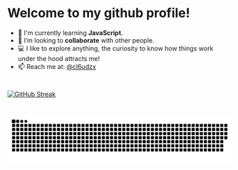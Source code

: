 #  Welcome to my github profile! 
 
<!---Introduction text---> 

- 🌱 I'm currently learning **JavaScript**.
- :eyes: I’m looking to **collaborate** with other people.
- :computer:     I like to explore anything, the curiosity to know how things work under the hood attracts me!
- 📫 Reach me at: [@cl6udzx](https://www.instagram.com/cl6udzx/)

#

<!--- My current stats---> 

[![GitHub Streak](https://streak-stats.demolab.com?user=nowt46&theme=dark-smoky&hide_border=true&mode=weekly)](https://git.io/streak-stats)

#
![Snake animation](https://github.com/cl6udzx/cl6udzx/blob/output/github-contribution-grid-snake.svg)
